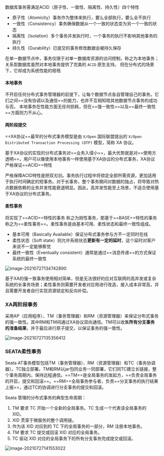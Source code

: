 数据库事务需满足ACID（原子性、一致性、隔离性、持久性）四个特性

- 原子性（Atomicity）事务作为整体来执行，要么全部执行，要么全不执行
- 一致性（Consistency）事务确保数据从一个一致的状态变为另一个一致的状态
- 隔离性（Isolation）多个事务并发执行时，一个事务的执行不影响其他事务的执行
- 持久性（Durability）已提交的事务修改数据会被持久保存

在单一数据节点中，事务仅限于对单一数据库资源的访问控制，称之为本地事务；关系型数据库虽然对本地事务提供了完美的 `ACID` 原生支持。 但在分布式的场景下，它却成为系统性能的桎梏

#### 本地事务

不开启任何分布式事务管理器的前提下，让每个数据节点各自管理自己的事务。它们之间==没有协调以及通信==的能力，也并不互相知晓其他数据节点事务的成功与否。 本地事务在性能方面无任何损耗，但在==强一致性==以及==最终一致性==方面则力不从心。

#### 两阶段提交

==XA协议==最早的分布式事务模型是由 `X/Open` 国际联盟提出的 `X/Open Distributed Transaction Processing (DTP)` 模型，简称 XA 协议。

基于XA协议的实现的分布式事务对==业务入侵小==，最大优势就是对==使用方透明==，用户可以像使用本地事务一样使用基于XA协议的分布式事务，XA协议严格保证==ACID==特性

严格保障ACID特性是把双刃剑。事务执行过程中将锁定全部所需资源，更加适用于执行时间确定的短事务。对于长事务，整个事务期间对数据的独占，将导致对热点数据依赖的业务并发性能衰退明显。因此，高并发性能至上场景，不适合使用基于XA协议的分布式事务。

#### 柔性事务

将实现了==ACID==特性的事务 称之为刚性事务，那基于==BASE==特性的事务称之为==柔性事务==。柔性事务是由基本可用、柔性状态和最终一致性组成。

- 基本可用（Basically Available）保证分布式事务参与方不一定同时在线
- 柔性状态（Soft state）则允许系统状态**更新有一定的延时**，这个延时对客户来说不一定能够察觉
- 最终一致性（Eventually consistent）通常是通过==消息传递==的方式保证系统的最终一致性

![image-20210727134742890](D:\self-study\learnNotes\分布式事务.assets\image-20210727134742890.png)

基于XA的强一致事务使用相对简单，但是无法很好的应对互联网的高并发或复杂系统的长事务场景；柔性事务则需要开发者对应用进行改造，接入成本非常高，并且需要开发者自行实现资源锁定和反向补偿。

### XA两阶段事务

采用AP（应用程序）、TM（事务管理器）和RM（资源管理器）来保证分布式事务的强一致性。其中RM和TM间通过XA协议双向通信。TM可以收集**所有分支事务的准备结果**，并于最后进行原子提交，以保证事务的强一致性。

![image-20210727135356412](D:\self-study\learnNotes\分布式事务.assets\image-20210727135356412.png)

### SEATA柔性事务

Seata AT事务模型包括TM（事务管理器）、RM（资源管理器）和TC（事务协调器）。TC独立部署。TM和RM以jar包同业务一同部署，它们同TC建立长链接，整个事务周期内，保持远程通信。==TM==是全局事务的发起方，==负责全局事务的开启，提交和回滚==。==RM==全局事务参与者，负责==分支事务的执行结果上报==，通过TC的协调进行分支事务的提交和回滚。

Seata 管理的分布式事务的典型生命周期：

1. TM 要求 TC 开始一个全新的全局事务。TC 生成一个代表该全局事务的 XID。
2. XID 贯穿于微服务的整个调用链。
3. 作为该 XID 对应到的 TC 下的全局事务的一部分，RM 注册本地事务。
4. TM 要求 TC 提交或回滚 XID 对应的全局事务。
5. TC 驱动 XID 对应的全局事务下的所有分支事务完成提交或回滚。

![image-20210727141553022](D:\self-study\learnNotes\分布式事务.assets\image-20210727141553022.png)

